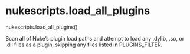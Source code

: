 # nukescripts.load_all_plugins
nukescripts.load_all_plugins()

Scan all of Nuke’s plugin load paths and attempt to load any .dylib, .so, or .dll files as a plugin, skipping any files listed in PLUGINS_FILTER.